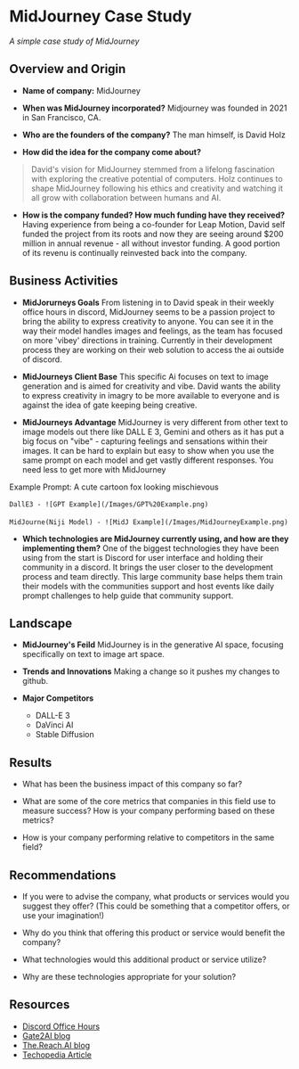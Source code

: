 # MidJourney Case Study

*A simple case study of MidJourney*

## Overview and Origin

* **Name of company:** MidJourney

* **When was MidJourney incorporated?** Midjourney was founded in 2021 in San Francisco, CA.

* **Who are the founders of the company?** The man himself, is David Holz

* **How did the idea for the company come about?**
> David's vision for MidJourney stemmed from a lifelong fascination with exploring the creative potential of computers. Holz continues to shape MidJourney following his ethics and creativity and watching it all grow with collaboration between humans and AI.

* **How is the company funded? How much funding have they received?** Having experience from being a co-founder for Leap Motion, David self funded the project from its roots and now they are seeing around $200 million in annual revenue - all without investor funding. A good portion of its revenu is continually reinvested back into the company.

## Business Activities

* **MidJorurneys Goals** From listening in to David speak in their weekly office hours in discord, MidJourney seems to be a passion project to bring the ability to express creativity to anyone. You can see it in the way their model handles images and feelings, as the team has focused on more 'vibey' directions in training. Currently in their development process they are working on their web solution to access the ai outside of discord.

* **MidJourneys Client Base** This specific Ai focuses on text to image generation and is aimed for creativity and vibe. David wants the ability to express creativity in imagry to be more available to everyone and is against the idea of gate keeping being creative.

* **MidJourneys Advantage** MidJourney is very different from other text to image models out there like DALL E 3, Gemini and others as it has put a big focus on "vibe" - capturing feelings and sensations within their images. It can be hard to explain but easy to show when you use the same prompt on each model and get vastly different responses. You need less to get more with MidJourney

Example Prompt: A cute cartoon fox looking mischievous

    DallE3 - ![GPT Example](/Images/GPT%20Example.png)
    
    MidJourne(Niji Model) - ![MidJ Example](/Images/MidJourneyExample.png)

* **Which technologies are MidJourney currently using, and how are they implementing them?** One of the biggest technologies they have been using from the start is Discord for user interface and holding their community in a discord. It brings the user closer to the development process and team directly. This large community base helps them train their models with the communities support and host events like daily prompt challenges to help guide that community support.

## Landscape

* **MidJourney's Feild** MidJourney is in the generative AI space, focusing specifically on text to image art space.

* **Trends and Innovations**
Making a change so it pushes my changes to github.
    
* **Major Competitors** 
    - DALL-E 3
    - DaVinci AI
    - Stable Diffusion

## Results

* What has been the business impact of this company so far?

* What are some of the core metrics that companies in this field use to measure success? How is your company performing based on these metrics?

* How is your company performing relative to competitors in the same field?

## Recommendations

* If you were to advise the company, what products or services would you suggest they offer? (This could be something that a competitor offers, or use your imagination!)

* Why do you think that offering this product or service would benefit the company?

* What technologies would this additional product or service utilize?

* Why are these technologies appropriate for your solution?

## Resources

* [Discord Office Hours]()
* [Gate2AI blog](https://www.gate2ai.com/midjourney/who-owns-midjourney.html#:~:text=Midjourney%2C%20a%20pioneering%20software%20and,the%20limits%20of%20creative%20AI.)
* [The.Reach.AI blog](https://thereach.ai/2023/09/06/midjourney-the-200-million-design-tool-that-never-raised-money/)
* [Techopedia Article](https://www.techopedia.com/definition/midjourney)
